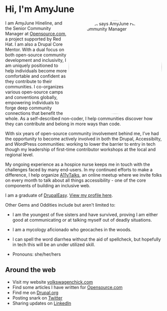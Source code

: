 # Hi, I'm AmyJune

<img src="https://avatars3.githubusercontent.com/u/20327232?s=460&amp;u=2930034a3b14e772b708dba5a1377aeb504a1dc4&amp;v=4" alt="banner that says AmyJune Hineline - Senior Community Manager" style="max-width:100%;border-radius: 150px;" align="right" width="300px">
I am AmyJune Hineline, and the Senior Community Manager at <a href="https://opensource.com/">Opensource.com</a>,
a project supported by Red Hat. I am also a Drupal Core Mentor. With a dual
focus on both open-source community development and inclusivity, I am uniquely
positioned to help individuals become more comfortable and confident as they
contribute to their communities. I co-organizes various open-source camps
and conventions globally, empowering individuals to forge deep community
connections that benefit the whole. As a self-described non-coder, I
help communities discover how they can contribute and belong in more ways than code. 



With six years of open-source community involvement behind me, I’ve had the
opportunity to become actively involved in both the Drupal, Accessibilty, and WordPress
communities: working to lower the barrier to entry in tech though my leadership
of first-time contributor workshops at the local and regional level. 

My ongoing experience as a hospice nurse keeps me in touch with the challenges
faced by many end-users. In my continued efforts to make a difference, I help
organize <a href="https://www.a11ytalks.com">A11yTalks</a>, an online meetup where we invite folks on every month to
talk about all things accessibility - one of the core components of building an
inclusive web. 

I am a graduate of <a href="https://academy.drupaleasy.com" target="_blank">DrupalEasy</a>. <a href="https://academy.drupaleasy.com/users/amyjunehineline" target="_blank">View my profile here</a>.

Other Gems and Oddities include but aren't limited to:
- I am the youngest of five sisters and have survived, proving I am either good at communicating or at talking myself out of deadly situations.
- I am a mycology aficionado who geocaches in the woods.
- I can spell the word diarrhea without the aid of spellcheck, but hopefully in tech this will be an under utilized skill.

- Pronouns: she/her/hers

## Around the web

- Visit my website <a href="https://www.volkswagenchick.com">volkswagenchick.com</a>
- Find some articles I have written for <a href="https://opensource.com/users/amyjune">Opensource.com</a>
- Find me on <a href="https://www.drupal.org/u/volkswagenchick">Drupal.org</a>
- Posting snark on <a href="https://twitter.com/volkswagenchick">Twitter</a>
- Sharing updates on <a href="https://www.linkedin.com/in/volkswagenchick/">LinkedIn</a>
